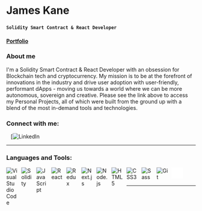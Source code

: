 # James Kane

**`Solidity Smart Contract & React Developer`**

#### [Portfolio](http://jkanedev.github.io/portfolio/)

### About me

I'm a Solidity Smart Contract & React Developer with an obsession for Blockchain tech and cryptocurrency. My mission is to be at the forefront of innovations in the industry and drive user adoption with user-friendly, performant dApps - moving us towards a world where we can be more autonomous, sovereign and creative. Please see the link above to access my Personal Projects, all of which were built from the ground up with a blend of the most in-demand tools and technologies.

### Connect with me:

<!-- [![website](./img/globe-dark.svg)]() -->

&nbsp;&nbsp;
[![LinkedIn](https://drive.google.com/uc?export=view&id=11uX9VkxNqeW9jBHes2LD90ZKqTGMvs2k)

---

### Languages and Tools:

<img align="left" alt="Visual Studio Code" width="30px" src="https://cdn.jsdelivr.net/gh/devicons/devicon/icons/vscode/vscode-original.svg" style="padding-right:10px;" />
<img align="left" alt="Solidity" width="30px" src="https://cdn.jsdelivr.net/gh/devicons/devicon/icons/solidity/solidity-plain.svg" style="padding-right:10px;"/ >
<img align="left" alt="JavaScript" width="30px" src="https://cdn.jsdelivr.net/gh/devicons/devicon/icons/javascript/javascript-original.svg" style="padding-right:10px;" />
<img align="left" alt="React" width="30px" src="https://cdn.jsdelivr.net/gh/devicons/devicon/icons/react/react-original.svg" style="padding-right:10px;" />
<img align="left" alt="Redux" width="30px" src="https://cdn.jsdelivr.net/gh/devicons/devicon/icons/redux/redux-original.svg" style="padding-right:10px;" />
<img align="left" alt="Next.js" width="30px" src="https://cdn.jsdelivr.net/gh/devicons/devicon/icons/nextjs/nextjs-original.svg" style="padding-right:10px;" />
<img align="left" alt="Node.js" width="30px" src="https://cdn.jsdelivr.net/gh/devicons/devicon/icons/nodejs/nodejs-original.svg" style="padding-right:10px;" />
<img align="left" alt="HTML5" width="30px" src="https://cdn.jsdelivr.net/gh/devicons/devicon/icons/html5/html5-original.svg" style="padding-right:10px;" />
<img align="left" alt="CSS3" width="30px" src="https://cdn.jsdelivr.net/gh/devicons/devicon/icons/css3/css3-original.svg" style="padding-right:10px;" />
<img align="left" alt="Sass" width="30px" src="https://cdn.jsdelivr.net/gh/devicons/devicon/icons/sass/sass-original.svg" style="padding-right:10px;" />
<img align="left" alt="Git" width="30px" src="https://cdn.jsdelivr.net/gh/devicons/devicon/icons/git/git-original.svg" style="padding-right:10px;" />
<!-- <img align="left" alt="Terminal" width="30px" src="./img/terminal-light.svg" /> -->
<img align="left" alt="Terminal" width="30px" src="./img/terminal-dark.svg" />

<br />
<br />

---
